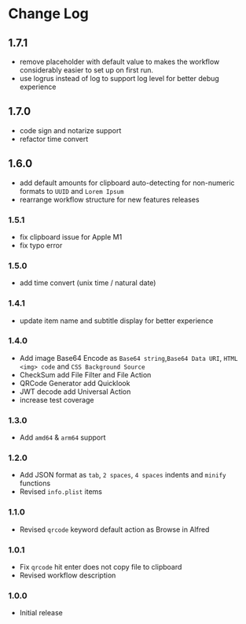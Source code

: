 # Change Log

## 1.7.1
- remove placeholder with default value to makes the workflow considerably easier to set up on first run.
- use logrus instead of log to support log level for better debug experience


## 1.7.0
- code sign and notarize support
- refactor time convert

## 1.6.0
- add default amounts for clipboard auto-detecting for non-numeric formats to `UUID` and `Lorem Ipsum`
- rearrange workflow structure for new features releases

### 1.5.1
- fix clipboard issue for Apple M1
- fix typo error

### 1.5.0
- add time convert (unix time / natural date)

### 1.4.1
- update item name and subtitle display for better experience

### 1.4.0
- Add image Base64 Encode as `Base64 string`,`Base64 Data URI`, `HTML <img> code` and `CSS Background Source`
- CheckSum add File Filter and File Action
- QRCode Generator add Quicklook
- JWT decode add Universal Action
- increase test coverage

### 1.3.0
- Add `amd64` & `arm64` support

### 1.2.0
- Add JSON format as `tab`,  `2 spaces`, `4 spaces` indents and `minify` functions
- Revised `info.plist` items

### 1.1.0
- Revised `qrcode` keyword default action as Browse in Alfred

### 1.0.1
- Fix `qrcode` hit enter does not copy file to clipboard
- Revised workflow description

### 1.0.0
- Initial release